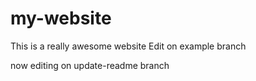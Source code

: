 # my-website

This is a really awesome website
Edit on example branch

now editing on update-readme branch
